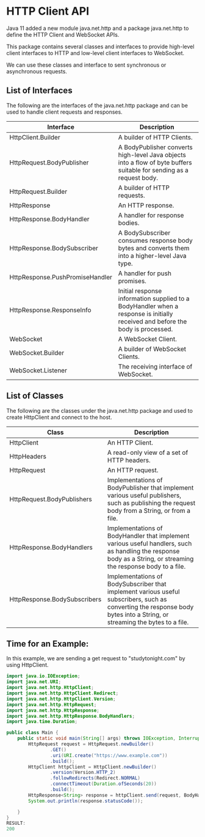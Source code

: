 # HTTP Client API

Java 11 added a new module java.net.http and a package java.net.http to define the HTTP Client and WebSocket APIs.

This package contains several classes and interfaces to provide high-level client interfaces to HTTP and low-level client interfaces to WebSocket.

We can use these classes and interface to sent synchronous or asynchronous requests.

## List of Interfaces

The following are the interfaces of the java.net.http package and can be used to handle client requests and responses.

| Interface | Description |
|---|---|
| HttpClient.Builder| A builder of HTTP Clients.|
| HttpRequest.BodyPublisher| A BodyPublisher converts high-level Java objects into a flow of byte buffers suitable for sending as a request body.|
| HttpRequest.Builder| A builder of HTTP requests.|
| HttpResponse<T>| An HTTP response.|
| HttpResponse.BodyHandler<T> | A handler for response bodies.|
| HttpResponse.BodySubscriber<T> | A BodySubscriber consumes response body bytes and converts them into a higher-level Java type.|
| HttpResponse.PushPromiseHandler<T>| A handler for push promises.|
| HttpResponse.ResponseInfo | Initial response information supplied to a BodyHandler when a response is initially received and before the body is processed.|
| WebSocket | A WebSocket Client.|
| WebSocket.Builder | A builder of WebSocket Clients.|
| WebSocket.Listener | The receiving interface of WebSocket.|

## List of Classes

The following are the classes under the java.net.http package and used to create HttpClient and connect to the host.

| Class | Description |
|---|---|
| HttpClient | An HTTP Client.|
| HttpHeaders | A read-only view of a set of HTTP headers.|
| HttpRequest | An HTTP request.|
| HttpRequest.BodyPublishers | Implementations of BodyPublisher that implement various useful publishers, such as publishing the request body from a String, or from a file.|
| HttpResponse.BodyHandlers | Implementations of BodyHandler that implement various useful handlers, such as handling the response body as a String, or streaming the response body to a file.|
| HttpResponse.BodySubscribers|Implementations of BodySubscriber that implement various useful subscribers, such as converting the response body bytes into a String, or streaming the bytes to a file.|

## Time for an Example:

In this example, we are sending a get request to "studytonight.com" by using HttpClient.

```java
import java.io.IOException;
import java.net.URI;
import java.net.http.HttpClient;
import java.net.http.HttpClient.Redirect;
import java.net.http.HttpClient.Version;
import java.net.http.HttpRequest;
import java.net.http.HttpResponse;
import java.net.http.HttpResponse.BodyHandlers;
import java.time.Duration;

public class Main {
	public static void main(String[] args) throws IOException, InterruptedException {
		HttpRequest request = HttpRequest.newBuilder()
				.GET()
				.uri(URI.create("https://www.example.com"))
				.build();
		HttpClient httpClient = HttpClient.newBuilder()
				.version(Version.HTTP_2)
				.followRedirects(Redirect.NORMAL)
				.connectTimeout(Duration.ofSeconds(20))
				.build();
		HttpResponse<String> response = httpClient.send(request, BodyHandlers.ofString());
		System.out.println(response.statusCode());

	}
}
RESULT:
200
```


